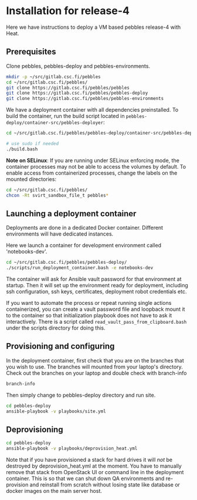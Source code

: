 # Installation for release-4

Here we have instructions to deploy a VM based pebbles release-4 with Heat.

## Prerequisites

Clone pebbles, pebbles-deploy and pebbles-environments.

```bash
mkdir -p ~/src/gitlab.csc.fi/pebbles
cd ~/src/gitlab.csc.fi/pebbles/
git clone https://gitlab.csc.fi/pebbles/pebbles
git clone https://gitlab.csc.fi/pebbles/pebbles-deploy
git clone https://gitlab.csc.fi/pebbles/pebbles-environments
```

We have a deployment container with all dependencies preinstalled. To build the container,
run the build script located in `pebbles-deploy/container-src/pebbles-deployer`:

```bash
cd ~/src/gitlab.csc.fi/pebbles/pebbles-deploy/container-src/pebbles-deployer

# use sudo if needed
./build.bash
```

__Note on SELinux__: If you are running under SELinux enforcing mode, the container processes
may not be able to access the volumes by default. To enable access from containerized
processes, change the labels on the mounted directories:

```bash
cd ~/src/gitlab.csc.fi/pebbles/
chcon -Rt svirt_sandbox_file_t pebbles*
```
## Launching a deployment container

Deployments are done in a dedicated Docker container. Different environments will have dedicated instances.

Here we launch a container for development environment called 'notebooks-dev'.

```bash
cd ~/src/gitlab.csc.fi/pebbles/pebbles-deploy/
./scripts/run_deployment_container.bash -e notebooks-dev 

```
The container will ask for Ansible vault password for that environment at startup. Then it will set up
the environment ready for deployment, including ssh configuration, ssh keys, certificates, deployment robot credentials
etc.

If you want to automate the process or repeat running single actions containerized, you
can create a vault password file and loopback mount it to the container so that
initialization playbook does not have to ask it interactively. There is a
script called `read_vault_pass_from_clipboard.bash` under the scripts directory
for doing this.

## Provisioning and configuring

In the deployment container, first check that you are on the branches that you wish to use. The branches will mounted
from your laptop's directory. Check out the branches on your laptop and double check with branch-info 

```bash
branch-info
```

Then simply change to pebbles-deploy directory and run site. 

```bash
cd pebbles-deploy
ansible-playbook -v playbooks/site.yml
```

## Deprovisioning

```bash
cd pebbles-deploy
ansible-playbook -v playbooks/deprovision_heat.yml
```

Note that if you have provisioned a stack for hard drives it will *not* be
destroyed by deprovision_heat.yml at the moment. You have to manually remove
that stack from OpenStack UI or command line in the deployment container. This is so that
we can shut down QA environments and re-provision and reinstall from scratch without losing 
state like database or docker images on the main server host.
